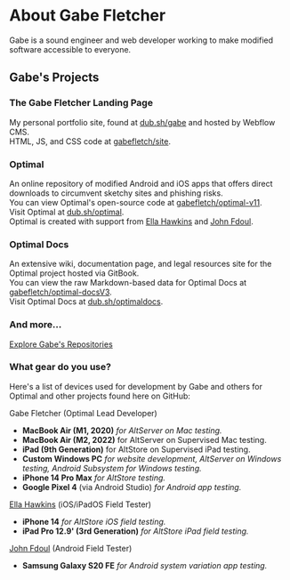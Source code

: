 # About Gabe Fletcher
Gabe is a sound engineer and web developer working to make modified software accessible to everyone.

## Gabe's Projects
### The Gabe Fletcher Landing Page
My personal portfolio site, found at [dub.sh/gabe](https://dub.sh/gabe) and hosted by Webflow CMS.<br> 
HTML, JS, and CSS code at [gabefletch/site](https://github.com/gabefletch/site).
### Optimal
An online repository of modified Android and iOS apps that offers direct downloads to circumvent sketchy sites and phishing risks.<br>
You can view Optimal's open-source code at [gabefletch/optimal-v11](https://github.com/gabefletch/optimal-v11).<br>
Visit Optimal at [dub.sh/optimal](https://dub.sh/optimal).<br>
Optimal is created with support from [Ella Hawkins](https://instagram.com/e.t.hawkins) and [John Fdoul](https://instagram.com/john_fdoul).
### Optimal Docs
An extensive wiki, documentation page, and legal resources site for the Optimal project hosted via GitBook.<br>
You can view the raw Markdown-based data for Optimal Docs at [gabefletch/optimal-docsV3](https://github.com/gabefletch/optimal-docsV3).<br>
Visit Optimal Docs at [dub.sh/optimaldocs](https://dub.sh/optimaldocs).
### And more...
[Explore Gabe's Repositories](https://github.com/gabefletch?tab=repositories)

### What gear do you use?<br>
Here's a list of devices used for development by Gabe and others for Optimal and other projects found here on GitHub:<br>

Gabe Fletcher (Optimal Lead Developer)<br>
- **MacBook Air (M1, 2020)** *for AltServer on Mac testing.*<br>
- **MacBook Air (M2, 2022)** for AltServer on Supervised Mac testing.<br>
- **iPad (9th Generation)** for AltStore on Supervised iPad testing.<br>
- **Custom Windows PC** *for website development, AltServer on Windows testing, Android Subsystem for Windows testing.*<br>
- **iPhone 14 Pro Max** *for AltStore testing.*<br>
- **Google Pixel 4** (via Android Studio) *for Android app testing.*<br>

[Ella Hawkins](https://ellahawkins.me) (iOS/iPadOS Field Tester)<br>
- **iPhone 14** *for AltStore iOS field testing.*<br>
- **iPad Pro 12.9' (3rd Generation)** *for AltStore iPad field testing.*<br>

[John Fdoul](https://instagram.com/john_fdoul) (Android Field Tester)<br>
- **Samsung Galaxy S20 FE** *for Android system variation app testing.*<br>
